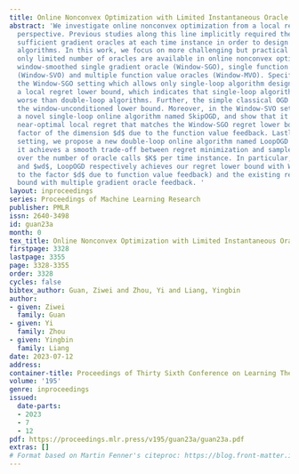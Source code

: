 ```yaml
---
title: Online Nonconvex Optimization with Limited Instantaneous Oracle Feedback
abstract: 'We investigate online nonconvex optimization from a local regret minimization
  perspective. Previous studies along this line implicitly required the access to
  sufficient gradient oracles at each time instance in order to design double-loop
  algorithms. In this work, we focus on more challenging but practical settings where
  only limited number of oracles are available in online nonconvex optimization, including
  window-smoothed single gradient oracle (Window-SGO), single function value oracle
  (Window-SVO) and multiple function value oracles (Window-MVO). Specifically, in
  the Window-SGO setting which allows only single-loop algorithm design, we derive
  a local regret lower bound, which indicates that single-loop algorithms are provably
  worse than double-loop algorithms. Further, the simple classical OGD algorithm achieves
  the window-unconditioned lower bound. Moreover, in the Window-SVO setting, we propose
  a novel single-loop online algorithm named SkipOGD, and show that it achieves a
  near-optimal local regret that matches the Window-SGO regret lower bound up to a
  factor of the dimension $d$ due to the function value feedback. Lastly, in the Window-MVO
  setting, we propose a new double-loop online algorithm named LoopOGD and show that
  it achieves a smooth trade-off between regret minimization and sample complexity
  over the number of oracle calls $K$ per time instance. In particular, with $K=1$
  and $wd$, LoopOGD respectively achieves our regret lower bound with Window-SGO (up
  to the factor $d$ due to function value feedback) and the existing regret lower
  bound with multiple gradient oracle feedback. '
layout: inproceedings
series: Proceedings of Machine Learning Research
publisher: PMLR
issn: 2640-3498
id: guan23a
month: 0
tex_title: Online Nonconvex Optimization with Limited Instantaneous Oracle Feedback
firstpage: 3328
lastpage: 3355
page: 3328-3355
order: 3328
cycles: false
bibtex_author: Guan, Ziwei and Zhou, Yi and Liang, Yingbin
author:
- given: Ziwei
  family: Guan
- given: Yi
  family: Zhou
- given: Yingbin
  family: Liang
date: 2023-07-12
address: 
container-title: Proceedings of Thirty Sixth Conference on Learning Theory
volume: '195'
genre: inproceedings
issued:
  date-parts:
  - 2023
  - 7
  - 12
pdf: https://proceedings.mlr.press/v195/guan23a/guan23a.pdf
extras: []
# Format based on Martin Fenner's citeproc: https://blog.front-matter.io/posts/citeproc-yaml-for-bibliographies/
---
```

